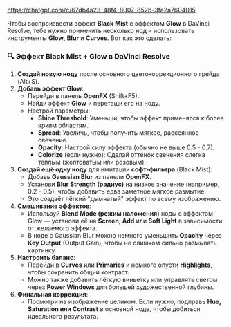 https://chatgpt.com/c/67db4a23-48f4-8007-852b-3fa2a7604015

Чтобы воспроизвести эффект **Black Mist** с эффектом **Glow** в DaVinci Resolve, тебе нужно применить несколько нод и использовать инструменты **Glow**, **Blur** и **Curves**. Вот как это сделать:

### 🔍 **Эффект Black Mist + Glow в DaVinci Resolve**

1. **Создай новую ноду** после основного цветокоррекционного грейда (Alt+S).
2. **Добавь эффект Glow**:
    - Перейди в панель **OpenFX** (Shift+F5).
    - Найди эффект **Glow** и перетащи его на ноду.
    - Настрой параметры:
        - **Shine Threshold**: Уменьши, чтобы эффект применялся к более ярким областям.
        - **Spread**: Увеличь, чтобы получить мягкое, рассеянное свечение.
        - **Opacity**: Настрой силу эффекта (обычно не выше 0.5 - 0.7).
        - **Colorize** (если нужно): Сделай оттенок свечения слегка тёплым (желтоватым или розовым).
3. **Создай ещё одну ноду** для имитации **софт-фильтра** (Black Mist):
    - Добавь **Gaussian Blur** из панели **OpenFX**.
    - Установи **Blur Strength (радиус)** на низкое значение (например, 0.2 - 0.5), чтобы добавить едва заметное мягкое размытие.
    - Это создаёт лёгкий "дымчатый" эффект по всему изображению.
4. **Смешивание эффектов**:
    - Используй **Blend Mode (режим наложения)** ноды с эффектом Glow — установи её на **Screen**, **Add** или **Soft Light** в зависимости от желаемого эффекта.
    - В ноде с Gaussian Blur можно немного уменьшить **Opacity** через **Key Output** (Output Gain), чтобы не слишком сильно размывать картинку.
5. **Настроить баланс**:
    - Перейди в **Curves** или **Primaries** и немного опусти **Highlights**, чтобы сохранить общий контраст.
    - Можно также добавить лёгкую виньетку или управлять светом через **Power Windows** для большей художественной глубины.
6. **Финальная коррекция**:
    - Посмотри на изображение целиком. Если нужно, подправь **Hue, Saturation или Contrast** в основной ноде, чтобы добиться идеального результата.
